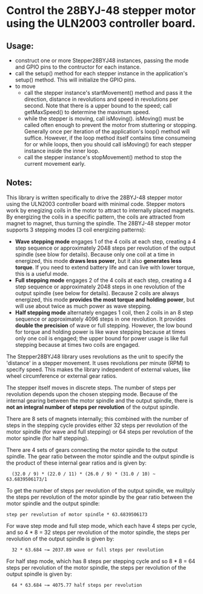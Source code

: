 # Control the 28BYJ-48 stepper motor using the ULN2003 controller board.

## Usage:
- construct one or more Stepper28BYJ48 instances, passing the mode and GPIO
  pins to the contructor for each instance.
- call the setup() method for each stepper instance in the application's
  setup() method.  This will initialize the GPIO pins.
- to move
  - call the stepper instance's startMovement() method and pass it
    the direction, distance in revolutions and speed in revolutions per second.
    Note that there is a upper bound to the speed; call getMaxSpeed() to
    determine the maximum speed.
  - while the stepper is moving, call isMoving().  isMoving() must be called
    often enough to prevent the motor from stuttering or stopping.  Generally
    once per iteration of the application's loop() method will suffice.
    However, if the loop method itself contains time consumeing for or while
    loops, then you should call isMoving() for each stepper instance inside
    the inner loop.
  - call the stepper instance's stopMovement() method to stop the current
    movement early.

## Notes:
This library is written specifically to drive the 28BYJ-48 stepper motor
using the ULN2003 controller board with minimal code.  Stepper motors work by enegizing coils in the motor to attract to internally placed magnets.  By energizing the coils in a specific pattern, the coils are attracted from magnet to magnet, thus turning the spindle.  The 28BYJ-48 stepper motor supports 3 stepping modes (3 coil energizing patterns):
- **Wave stepping mode** engages 1 of the 4 coils at each step, creating a 4 step
  sequence or approximately 2048 steps per revolution of the output spindle
  (see blow for details).  Because only one coil at a time in energized,
  this mode **draws less power**, but it also **generates less torque**.
  If you need to extend battery life and can live with lower torque,
  this is a useful mode.
- **Full stepping mode** engages 2 of the 4 coils at each step, creating a 4 step
  sequence or approximately 2048 steps in one revolution of the output spindle
  (see below for details).  Because 2 coils are always energized, this mode
  **provides the most torque and holding power**, but will use about twice as
  much power as wave stepping.
- **Half stepping mode** alternately engages 1 coil, then 2 coils in an 8 step
  sequence or approximately 4096 steps in one revolution.  It provides
  **double the precision** of wave or full stepping.
  However, the low bound for torque and holding power is like wave stepping
  because at times only one coil is engaged; the upper bound for power
  usage is like full stepping because at times two coils are engaged.

The Stepper28BYJ48 library uses revolutions as the unit to specify the
'distance' in a stepper movement.  It uses revolutions per minute (RPM)
to specify speed.  This makes the library independent of external values, like
wheel circumference or external gear ratios.

The stepper itself moves in discrete steps.  The number of steps per revolution
depends upon the chosen stepping mode.  Because of the internal gearing between
the motor spindle and the output spindle, there is **not an integral number of
steps per revolution** of the output spindle.

There are 8 sets of magnets internally; this combined with the number of
steps in the stepping cycle provides either 32 steps per revolution of the
motor spindle (for wave and full stepping) or 64 steps per revolution of
the motor spindle (for half stepping).

There are 4 sets of gears connecting the motor spindle to the output spindle.
The gear ratio between the motor spindle and the output spindle is the
product of these internal gear ratios and is given by:

      (32.0 / 9) * (22.0 / 11) * (26.0 / 9) * (31.0 / 10) ~ 63.6839506173/1

To get the number of steps per revolution of the output spindle, we mulitply
the steps per revolution of the motor spindle by the gear ratio between the
motor spindle and the output spindle:

    step per revolution of motor spindle * 63.6839506173

For wave step mode and full step mode, which each have 4 steps per cycle, and
so 4 * 8 = 32 steps per revolution of the motor spindle, the steps per
revolution of the output spindle is given by:

      32 * 63.684 ~= 2037.89 wave or full steps per revolution

For half step mode, which has 8 steps per stepping cycle and so
8 * 8 = 64 steps per revolution of the motor spindle, the steps per
revolution of the output spindle is given by:

      64 * 63.684 ~= 4075.77 half steps per revolution

